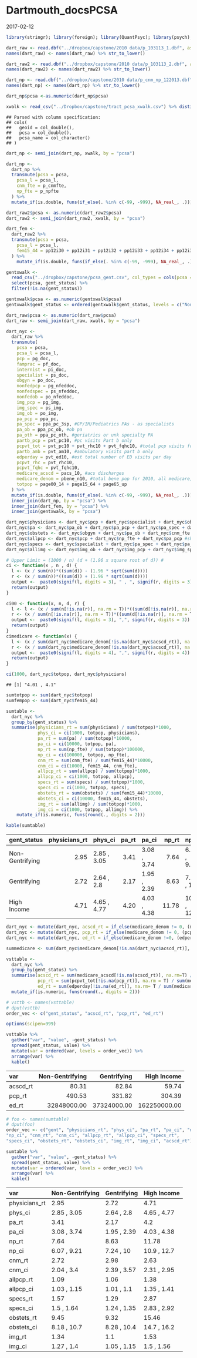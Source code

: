Dartmouth\_docsPCSA
================
2017-02-12

``` r
library(stringr); library(foreign); library(QuantPsyc); library(psych); library(knitr); library(tidyverse)
```

``` r
dart_raw <- read.dbf("../dropbox/capstone/2010 data/p_103113_1.dbf", as.is = TRUE)
names(dart_raw) <- names(dart_raw) %>% str_to_lower()

dart_raw2 <- read.dbf("../dropbox/capstone/2010 data/p_103113_2.dbf", as.is = T)
names(dart_raw2) <- names(dart_raw2) %>% str_to_lower()

dart_np <- read.dbf("../dropbox/capstone/2010 data/p_cnm_np_122013.dbf", as.is = T)
names(dart_np) <- names(dart_np) %>% str_to_lower()
```

``` r
dart_np$pcsa <-as.numeric(dart_np$pcsa)

xwalk <- read_csv("../Dropbox/capstone/tract_pcsa_xwalk.csv") %>% distinct(pcsa, pcsa_name)
```

    ## Parsed with column specification:
    ## cols(
    ##   geoid = col_double(),
    ##   pcsa = col_double(),
    ##   pcsa_name = col_character()
    ## )

``` r
dart_np <- semi_join(dart_np, xwalk, by = "pcsa")

dart_np <-
  dart_np %>%
  transmute(pcsa = pcsa,
    pcsa_l = pcsa_l,
    cnm_fte = p_cnmfte, 
    np_fte = p_npfte
  ) %>%
  mutate_if(is.double, funs(if_else(. %in% c(-99, -999), NA_real_, .)))
```

``` r
dart_raw2$pcsa <- as.numeric(dart_raw2$pcsa)
dart_raw2 <- semi_join(dart_raw2, xwalk, by = "pcsa")

dart_fem <-
  dart_raw2 %>%
  transmute(pcsa = pcsa,
    pcsa_l = pcsa_l,
    fem15_44 = pp12i30 + pp12i31 + pp12i32 + pp12i33 + pp12i34 + pp12i36 + pp12i37 + pp12i38
  ) %>%
    mutate_if(is.double, funs(if_else(. %in% c(-99, -999), NA_real_, .)))
```

``` r
gentxwalk <- 
  read_csv("../dropbox/capstone/pcsa_gent.csv", col_types = cols(pcsa = "c")) %>% 
  select(pcsa, gent_status) %>% 
  filter(!is.na(gent_status))

gentxwalk$pcsa <- as.numeric(gentxwalk$pcsa)
gentxwalk$gent_status <- ordered(gentxwalk$gent_status, levels = c("Non-Gentrifying", "Gentrifying", "High Income"))
```

``` r
dart_raw$pcsa <- as.numeric(dart_raw$pcsa)
dart_raw <- semi_join(dart_raw, xwalk, by = "pcsa")

dart_nyc <- 
  dart_raw %>% 
  transmute(
    pcsa = pcsa,
    pcsa_l = pcsa_l,
    pcp = pg_doc,
    famprac = pf_doc, 
    internist = pi_doc,
    specialist = ps_doc,
    obgyn = po_doc,
    nonfedpcp = pg_nfeddoc,
    nonfedspec = ps_nfeddoc,
    nonfedob = po_nfeddoc,
    img_pcp = pg_img,
    img_spec = ps_img,
    img_ob = po_img,
    pa_pcp = ppa_pc,
    pa_spec = ppa_pc_3sp, #GP/IM/Pediatrics PAs - as specialists
    pa_ob = ppa_pc_ob, #ob pa
    pa_oth = ppa_pc_oth, #geriatrics or unk specialty PA
    partb_pcp = pvt_pc10, #pc visits Part b only
    pcpvt_tot = pvt_pc10 + pvt_rhc10 + pvt_fqhc10, #total pcp visits for part B and OTP
    partb_amb = pvt_am10, #ambulatory visits part b only
    edperday = pvt_ed10, #est total number of ED visits per day
    pcpvt_rhc = pvt_rhc10,
    pcpvt_fqhc = pvt_fqhc10,
    medicare_acscd = pacs_10, #acs discharges
    medicare_denom = pbene_n10, #total bene pop for 2010, all medicare, not part-specific
    totpop = page00_14 + page15_64 + page65_up
  ) %>% 
  mutate_if(is.double, funs(if_else(. %in% c(-99, -999), NA_real_, .))) %>%
  inner_join(dart_np, by = "pcsa") %>%
  inner_join(dart_fem, by = "pcsa") %>%
  inner_join(gentxwalk, by = "pcsa")
```

``` r
dart_nyc$physicians <- dart_nyc$pcp + dart_nyc$specialist + dart_nyc$obgyn + dart_nyc$famprac + dart_nyc$internist
dart_nyc$pa <- dart_nyc$pa_ob + dart_nyc$pa_pcp + dart_nyc$pa_spec + dart_nyc$pa_oth
dart_nyc$obstets <- dart_nyc$obgyn + dart_nyc$pa_ob + dart_nyc$cnm_fte
dart_nyc$allpcp <- dart_nyc$pcp + dart_nyc$np_fte + dart_nyc$pa_pcp #should we include dart_nyc$famprac & dart_nyc$internist ??
dart_nyc$specs <- dart_nyc$specialist + dart_nyc$pa_spec + dart_nyc$pa_oth
dart_nyc$allimg <- dart_nyc$img_ob + dart_nyc$img_pcp + dart_nyc$img_spec
```

``` r
# Upper Limit = (1000 / n) (d + (1.96 x square root of d)) #
ci <- function(x , n , d) {
  l <- (x / sum(n))*((sum(d)) - (1.96 * sqrt(sum(d))))
  r <- (x / sum(n))*((sum(d)) + (1.96 * sqrt(sum(d))))
  output <-  paste0(signif(l, digits = 3), " , ", signif(r, digits = 3))
  return(output)
}

ci00 <- function(x, n, d, r) {
  l <- l <- (x / sum(n[!is.na(r)], na.rm = T))*((sum(d[!is.na(r)], na.rm = T)) - (1.96 * sqrt(sum(d[!is.na(r)], na.rm = T))))
  r <- (x / sum(n[!is.na(r)], na.rm = T))*((sum(d[!is.na(r)], na.rm = T)) + (1.96 * sqrt(sum(d[!is.na(r)], na.rm = T))))
  output <-  paste0(signif(l, digits = 3), ",", signif(r, digits = 3))
  return(output)
}
cimedicare <- function(x) {
  l <- (x / sum(dart_nyc$medicare_denom[!is.na(dart_nyc$acscd_rt)], na.rm=T))*((sum(dart_nyc$medicare_acscd[!is.na(dart_nyc$acscd_rt)], na.rm=T)) - (1.96 * sqrt(sum(dart_nyc$medicare_acscd[!is.na(dart_nyc$acscd_rt)], na.rm=T))))
  r <- (x / sum(dart_nyc$medicare_denom[!is.na(dart_nyc$acscd_rt)], na.rm=T))*((sum(dart_nyc$medicare_acscd[!is.na(dart_nyc$acscd_rt)], na.rm=T)) + (1.96 * sqrt(sum(dart_nyc$medicare_acscd[!is.na(dart_nyc$acscd_rt)], na.rm=T))))
  output <-  paste0(signif(l, digits = 4), ",", signif(r, digits = 4))
  return(output)
}

ci(1000, dart_nyc$totpop, dart_nyc$physicians)
```

    ## [1] "4.01 , 4.1"

``` r
sumtotpop <- sum(dart_nyc$totpop)
sumfempop <- sum(dart_nyc$fem15_44)

sumtable <- 
  dart_nyc %>%
  group_by(gent_status) %>%
  summarise(physicians_rt = sum(physicians) / sum(totpop)*1000,
            phys_ci = ci(1000, totpop, physicians),
            pa_rt = sum(pa) / sum(totpop)*10000,
            pa_ci = ci(10000, totpop, pa),
            np_rt = sum(np_fte) / sum(totpop)*100000,
            np_ci = ci(100000, totpop, np_fte),
            cnm_rt = sum(cnm_fte) / sum(fem15_44)*10000,
            cnm_ci = ci(10000, fem15_44, cnm_fte),
            allpcp_rt = sum(allpcp) / sum(totpop)*1000,
            allpcp_ci = ci(1000, totpop, allpcp), 
            specs_rt = sum(specs) / sum(totpop)*1000,
            specs_ci = ci(1000, totpop, specs),
            obstets_rt = sum(obstets) / sum(fem15_44)*10000,
            obstets_ci = ci(10000, fem15_44, obstets),
            img_rt = sum(allimg) / sum(totpop)*1000,
            img_ci = ci(1000, totpop, allimg)) %>%
    mutate_if(is.numeric, funs(round(., digits = 2)))

kable(sumtable)
```

| gent\_status    |  physicians\_rt| phys\_ci    |  pa\_rt| pa\_ci      |  np\_rt| np\_ci      |  cnm\_rt| cnm\_ci     |  allpcp\_rt| allpcp\_ci  |  specs\_rt| specs\_ci   |  obstets\_rt| obstets\_ci |  img\_rt| img\_ci     |
|:----------------|---------------:|:------------|-------:|:------------|-------:|:------------|--------:|:------------|-----------:|:------------|----------:|:------------|------------:|:------------|--------:|:------------|
| Non-Gentrifying |            2.95| 2.85 , 3.05 |    3.41| 3.08 , 3.74 |    7.64| 6.07 , 9.21 |     2.72| 2.04 , 3.4  |        1.09| 1.03 , 1.15 |       1.57| 1.5 , 1.64  |         9.45| 8.18 , 10.7 |     1.34| 1.27 , 1.4  |
| Gentrifying     |            2.72| 2.64 , 2.8  |    2.17| 1.95 , 2.39 |    8.63| 7.24 , 10   |     2.98| 2.39 , 3.57 |        1.06| 1.01 , 1.1  |       1.29| 1.24 , 1.35 |         9.32| 8.28 , 10.4 |     1.10| 1.05 , 1.15 |
| High Income     |            4.71| 4.65 , 4.77 |    4.20| 4.03 , 4.38 |   11.78| 10.9 , 12.7 |     2.63| 2.31 , 2.95 |        1.38| 1.35 , 1.41 |       2.87| 2.83 , 2.92 |        15.46| 14.7 , 16.2 |     1.53| 1.5 , 1.56  |

``` r
dart_nyc <- mutate(dart_nyc, acscd_rt = if_else(medicare_denom != 0, (medicare_acscd / medicare_denom)*1000, NA_real_))
dart_nyc <- mutate(dart_nyc, pcp_rt = if_else(medicare_denom != 0, (pcpvt_tot / medicare_denom)*100, NA_real_))
dart_nyc <- mutate(dart_nyc, ed_rt = if_else(medicare_denom !=0, (edperday / medicare_denom)*1000, NA_real_))

summedicare <- sum(dart_nyc$medicare_denom[!is.na(dart_nyc$acscd_rt)], na.rm=T)

vsttable <- 
  dart_nyc %>%
  group_by(gent_status) %>%
  summarise(acscd_rt = sum(medicare_acscd[!is.na(acscd_rt)], na.rm=T) / sum(medicare_denom[!is.na(acscd_rt)], na.rm=T) * 1000,
            pcp_rt = sum(pcpvt_tot[!is.na(pcp_rt)], na.rm = T) / sum(medicare_denom[!is.na(pcp_rt)], na.rm=T) * 100,
            ed_rt = sum(edperday[!is.na(ed_rt)], na.rm= T / sum(medicare_denom)[!is.na(ed_rt)], na.rm=T) * 1000) %>%
  mutate_if(is.numeric, funs(round(., digits = 2)))
```

``` r
# vsttb <- names(vsttable)
# dput(vsttb)
order_vec <- c("gent_status", "acscd_rt", "pcp_rt", "ed_rt")

options(scipen=999)

vsttable %>% 
  gather("var", "value", -gent_status) %>% 
  spread(gent_status, value) %>% 
  mutate(var = ordered(var, levels = order_vec)) %>% 
  arrange(var) %>% 
  kable()
```

| var       |  Non-Gentrifying|  Gentrifying|   High Income|
|:----------|----------------:|------------:|-------------:|
| acscd\_rt |            80.31|        82.84|         59.74|
| pcp\_rt   |           490.53|       331.82|        304.39|
| ed\_rt    |      32848000.00|  37324000.00|  162250000.00|

``` r
# foo <- names(sumtable)
# dput(foo)
order_vec <- c("gent", "physicians_rt", "phys_ci", "pa_rt", "pa_ci", "np_rt", 
"np_ci", "cnm_rt", "cnm_ci", "allpcp_rt", "allpcp_ci", "specs_rt", 
"specs_ci", "obstets_rt", "obstets_ci", "img_rt", "img_ci", "acscd_rt") 

sumtable %>% 
  gather("var", "value", -gent_status) %>% 
  spread(gent_status, value) %>% 
  mutate(var = ordered(var, levels = order_vec)) %>% 
  arrange(var) %>% 
  kable()
```

| var            | Non-Gentrifying | Gentrifying | High Income |
|:---------------|:----------------|:------------|:------------|
| physicians\_rt | 2.95            | 2.72        | 4.71        |
| phys\_ci       | 2.85 , 3.05     | 2.64 , 2.8  | 4.65 , 4.77 |
| pa\_rt         | 3.41            | 2.17        | 4.2         |
| pa\_ci         | 3.08 , 3.74     | 1.95 , 2.39 | 4.03 , 4.38 |
| np\_rt         | 7.64            | 8.63        | 11.78       |
| np\_ci         | 6.07 , 9.21     | 7.24 , 10   | 10.9 , 12.7 |
| cnm\_rt        | 2.72            | 2.98        | 2.63        |
| cnm\_ci        | 2.04 , 3.4      | 2.39 , 3.57 | 2.31 , 2.95 |
| allpcp\_rt     | 1.09            | 1.06        | 1.38        |
| allpcp\_ci     | 1.03 , 1.15     | 1.01 , 1.1  | 1.35 , 1.41 |
| specs\_rt      | 1.57            | 1.29        | 2.87        |
| specs\_ci      | 1.5 , 1.64      | 1.24 , 1.35 | 2.83 , 2.92 |
| obstets\_rt    | 9.45            | 9.32        | 15.46       |
| obstets\_ci    | 8.18 , 10.7     | 8.28 , 10.4 | 14.7 , 16.2 |
| img\_rt        | 1.34            | 1.1         | 1.53        |
| img\_ci        | 1.27 , 1.4      | 1.05 , 1.15 | 1.5 , 1.56  |
